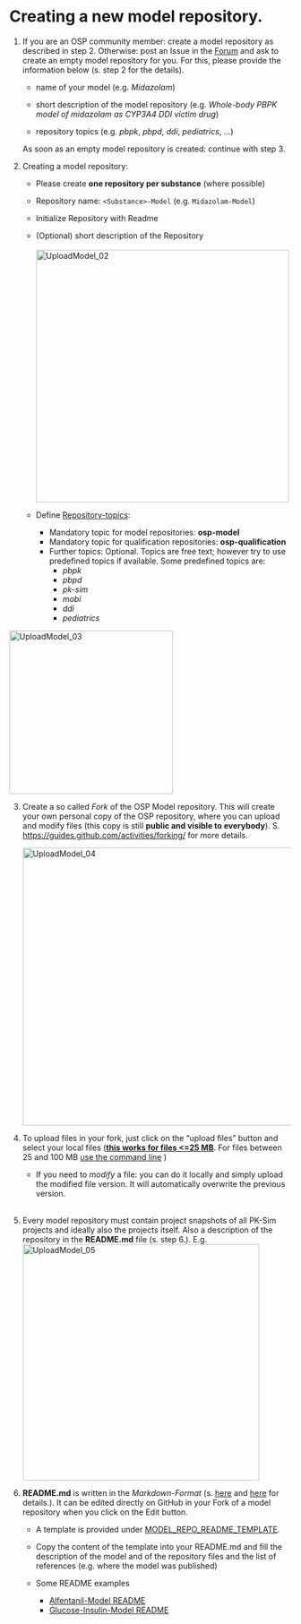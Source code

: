 # Creating a new model repository.

1. If you are an OSP community member: create a model repository as described in step 2. Otherwise: post an Issue in the [Forum](https://github.com/Open-Systems-Pharmacology/Forum/issues) and ask to create an empty model repository for you. For this, please provide the information below (s. step 2 for the details). 

    * name of your model (e.g. *Midazolam*)
    
    * short description of the model repository (e.g. *Whole-body PBPK model of midazolam as CYP3A4 DDI victim drug*)
    
    * repository topics (e.g. *pbpk*, *pbpd*, *ddi*, *pediatrics*, ...)

    As soon as an empty model repository is created: continue with step 3.

2. Creating a model repository:
    * Please create **one repository per substance** (where possible)

    * Repository name: `<Substance>-Model` (e.g. `Midazolam-Model`)

    * Initialize Repository with Readme

    * (Optional) short description of the Repository           <br><br><img width="451" alt="UploadModel_02" src="https://user-images.githubusercontent.com/25061876/68377694-2a2d2c80-014b-11ea-8d0e-08cc856be755.PNG">

    * Define [Repository-topics](https://help.github.com/articles/classifying-your-repository-with-topics/):

      * Mandatory topic for model repositories: **osp-model**
      * Mandatory topic for qualification repositories: **osp-qualification**
      * Further topics: Optional. Topics are free text; however try to use predefined topics if available. Some predefined topics are:
        * *pbpk*
        * *pbpd*
        * *pk-sim*
        * *mobi*
        * *ddi*
        * *pediatrics*
<img width="292" alt="UploadModel_03" src="https://user-images.githubusercontent.com/25061876/68377845-5ea0e880-014b-11ea-83e4-70652f0ad519.PNG">

3. Create a so called *Fork* of the OSP Model repository. This will create your own personal copy of the OSP repository, where you can upload and modify files (this copy is still **public and visible to everybody**). S. https://guides.github.com/activities/forking/ for more details.

   <img width="496" alt="UploadModel_04" src="https://user-images.githubusercontent.com/25061876/68378146-e5ee5c00-014b-11ea-97c5-9dd77fcdbd4b.PNG">
   
4. To upload files in your fork, just click on the “upload files” button and select your
   local files (**[this works for files <=25 MB](https://help.github.com/en/github/managing-files-in-a-repository/adding-a-file-to-a-repository)**. For files between 25 and 100 MB [use the command line](https://help.github.com/en/github/managing-files-in-a-repository/adding-a-file-to-a-repository-using-the-command-line) )

   * If you need to *modify* a file: you can do it locally and simply upload the modified file version. It will automatically overwrite the previous version. <br><br>

5. Every model repository must contain project snapshots of all PK-Sim projects and ideally also the projects itself. Also a description of the repository in the **README.md** file (s. step 6.). E.g. <img width="422" alt="UploadModel_05" src="https://user-images.githubusercontent.com/25061876/68380417-159f6300-0150-11ea-9c18-661e0cfe2d97.PNG">

6. **README.md** is written in the _Markdown-Format_ (s. [here](https://guides.github.com/features/mastering-markdown) and [here](https://help.github.com/en/github/writing-on-github/basic-writing-and-formatting-syntax) for details.). It can be edited directly on GitHub in your Fork of a model repository when you click on the Edit button.

    * A template is provided under [MODEL_REPO_README_TEMPLATE](MODEL_REPO_README_TEMPLATE.md). 

    * Copy the content of the template into your README.md and fill the description of the model and of the repository files and the list of references (e.g. where the model was published)

    * Some README examples
      * [Alfentanil-Model README](https://github.com/Open-Systems-Pharmacology/Alfentanil-Model/blob/master/README.md)
      * [Glucose-Insulin-Model README](https://github.com/Open-Systems-Pharmacology/Glucose-Insulin-Model/blob/master/README.md)
